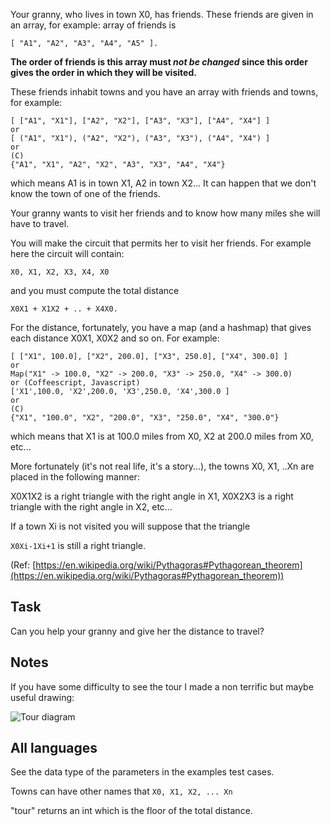 Your granny, who lives in town X0, has friends. These friends are given in an array, for example: array of friends is

```
[ "A1", "A2", "A3", "A4", "A5" ].
```

**The order of friends is this array must _not be changed_ since this order gives the order in which they will be visited.**

These friends inhabit towns and you have an array with friends and towns, for example:

```
[ ["A1", "X1"], ["A2", "X2"], ["A3", "X3"], ["A4", "X4"] ]
or
[ ("A1", "X1"), ("A2", "X2"), ("A3", "X3"), ("A4", "X4") ]
or
(C)
{"A1", "X1", "A2", "X2", "A3", "X3", "A4", "X4"}
```

which means A1 is in town X1, A2 in town X2... It can happen that we don't know the town of one of the friends.

Your granny wants to visit her friends and to know how many miles she will have to travel.

You will make the circuit that permits her to visit her friends. For example here the circuit will contain:

```
X0, X1, X2, X3, X4, X0
```

and you must compute the total distance

```
X0X1 + X1X2 + .. + X4X0.
```

For the distance, fortunately, you have a map (and a hashmap) that gives each distance X0X1, X0X2 and so on. For example:

```
[ ["X1", 100.0], ["X2", 200.0], ["X3", 250.0], ["X4", 300.0] ]
or
Map("X1" -> 100.0, "X2" -> 200.0, "X3" -> 250.0, "X4" -> 300.0)
or (Coffeescript, Javascript)
['X1',100.0, 'X2',200.0, 'X3',250.0, 'X4',300.0 ]
or
(C)
{"X1", "100.0", "X2", "200.0", "X3", "250.0", "X4", "300.0"}
```

which means that X1 is at 100.0 miles from X0, X2 at 200.0 miles from X0, etc...

More fortunately (it's not real life, it's a story...), the towns X0, X1, ..Xn are placed in the following manner:

X0X1X2 is a right triangle with the right angle in X1, X0X2X3 is a right triangle with the right angle in X2, etc...

If a town Xi is not visited you will suppose that the triangle

`X0Xi-1Xi+1` is still a right triangle.

(Ref: [https://en.wikipedia.org/wiki/Pythagoras#Pythagorean_theorem](https://en.wikipedia.org/wiki/Pythagoras#Pythagorean_theorem))

## Task

Can you help your granny and give her the distance to travel?

## Notes

If you have some difficulty to see the tour I made a non terrific but maybe useful drawing:

![Tour diagram](https://i.imgur.com/dG7iWXhm.jpg)

## All languages

See the data type of the parameters in the examples test cases.

Towns can have other names that `X0, X1, X2, ... Xn`

"tour" returns an int which is the floor of the total distance.
